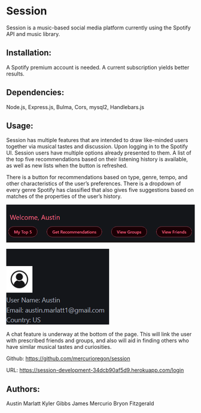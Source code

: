 # Session

Session is a music-based social media platform currently using the Spotify API and music library.

## Installation:

A Spotify premium account is needed. A current subscription yields better results.

## Dependencies:

Node.js, Express.js, Bulma, Cors, mysql2, Handlebars.js

## Usage:

Session has multiple features that are intended to draw like-minded users together via musical tastes and discussion. Upon logging in to the Spotify UI. Session users have multiple options already presented to them. A list of the top five recommendations based on their listening history is available, as well as new lists when the button is refreshed.

There is a button for recommendations based on type, genre, tempo, and other characteristics of the user’s preferences. There is a dropdown of every genre Spotify has classified that also gives five suggestions based on matches of the properties of the user’s history.

![image](https://github.com/Austin-Marlatt/session/blob/main/session%20name.png)

![image](https://github.com/Austin-Marlatt/session/blob/main/Session%20user.png)

A chat feature is underway at the bottom of the page. This will link the user with prescribed friends and groups, and also will aid in finding others who have similar musical tastes and curiosities.

Github: https://github.com/mercurioregon/session

URL: https://session-development-34dcb90af5d9.herokuapp.com/login

## Authors:

Austin Marlatt Kyler Gibbs James Mercurio Bryon Fitzgerald
